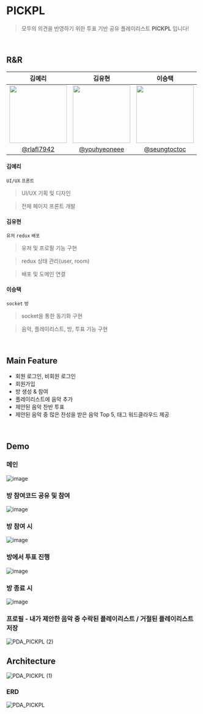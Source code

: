 # PICKPL

> 모두의 의견을 반영하기 위한 투표 기반 공유 플레이리스트 **PICKPL** 입니다!

<br/>

## R&R
| 김예리 | 김유현 | 이승택 |
| :----: | :----: | :--------: |
| <img src = "https://avatars.githubusercontent.com/rlafl7942" width=150px> | <img src = "https://avatars.githubusercontent.com/youhyeoneee" width=150px> | <img src = "https://avatars.githubusercontent.com/seungtoctoc" width=150px> |
| [@rlafl7942](https://github.com/rlafl7942) |               [@youhyeoneee](https://github.com/youhyeoneee) |               [@seungtoctoc](https://github.com/seungtoctoc) |

#### 김예리

`UI/UX` `프론트`

> UI/UX 기획 및 디자인

> 전체 페이지 프론트 개발

#### 김유현

`유저` `redux` `배포`

> 유저 및 프로필 기능 구현

> redux 상태 관리(user, room)

> 배포 및 도메인 연결

#### 이승택

`socket` `방`

> socket을 통한 동기화 구현

> 음악, 플레이리스트, 방, 투표 기능 구현

<br/>

## Main Feature

- 회원 로그인, 비회원 로그인
- 회원가입
- 방 생성 & 참여
- 플레이리스트에 음악 추가
- 제안된 음악 찬반 투표
- 제안된 음악 중 많은 찬성을 받은 음악 Top 5, 태그 워드클라우드 제공

<br/>

## Demo

### 메인

![image](https://github.com/pick-playlist/.github/assets/37354574/c3ae01c8-944f-4f82-b47f-811f310de232)

### 방 참여코드 공유 및 참여

![image](https://github.com/pick-playlist/.github/assets/37354574/a6992ae7-450d-40a0-a65c-8718a200e614)

### 방 참여 시

![image](https://github.com/pick-playlist/.github/assets/37354574/329d36b0-f7ae-4f18-81c9-1ed0f9ca6ca8)

### 방에서 투표 진행

![image](https://github.com/pick-playlist/.github/assets/37354574/cb98559a-cc6a-456b-a6f6-a5fb272d884a)

### 방 종료 시

![image](https://github.com/pick-playlist/.github/assets/37354574/e75867a7-5d32-4124-8f48-3511e04d9a40)

### 프로필 - 내가 제안한 음악 중 수락된 플레이리스트 / 거절된 플레이리스트 저장

![PDA_PICKPL (2)](https://github.com/pick-playlist/.github/assets/37354574/c0435c21-06a2-4914-a08f-61800eac6ae1)

## Architecture

![PDA_PICKPL (1)](https://github.com/pick-playlist/.github/assets/37354574/78e000e2-0f2c-4fbd-8679-33c53ea960e1)

### ERD

![PDA_PICKPL](https://github.com/pick-playlist/.github/assets/37354574/c6186330-584d-40b5-92fc-96eb05d7587a)
